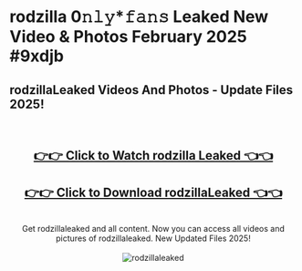 # rodzilla 0𝚗𝚕𝚢*𝚏𝚊𝚗𝚜 Leaked New Video & Photos February 2025 #9xdjb

<h2>rodzillaLeaked Videos And Photos - Update Files 2025!</h2>
<br>
<div align="center">
<h2><a href="https://mediaupload.pro?title=rodzilla&ref=11F" rel="nofollow">👉👉 Click to Watch rodzilla Leaked 👈👈</a></h2>
<h2><a href="https://mediaupload.pro?title=rodzilla&ref=11F" rel="nofollow">👉👉 Click to Download rodzillaLeaked 👈👈</a></h2>
<br>
Get rodzillaleaked and all content. Now you can access all videos and pictures of rodzillaleaked. New Updated Files 2025!
<br>
<br>
<a href="https://mediaupload.pro?title=rodzilla&ref=11F" rel="nofollow" data-target="animated-image.originalLink"><img src="https://i.ibb.co/Gkj2r4b/banner.png" alt="rodzillaleaked" style="max-width: 100%; display: inline-block;" data-target="animated-image.originalImage"></a>
</div>
<br>

